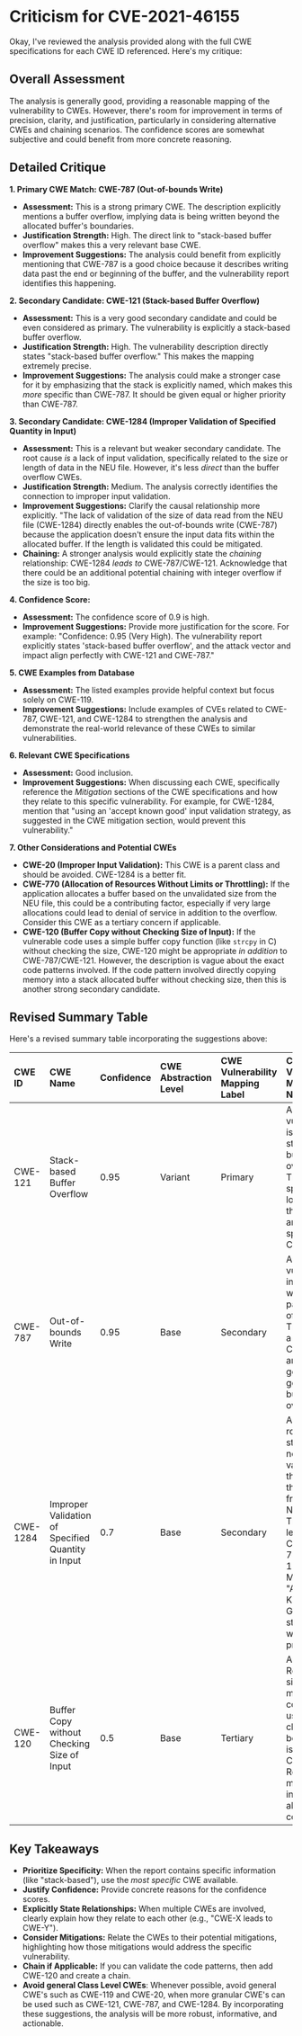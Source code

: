 # Criticism for CVE-2021-46155

Okay, I've reviewed the analysis provided along with the full CWE specifications for each CWE ID referenced. Here's my critique:

## Overall Assessment

The analysis is generally good, providing a reasonable mapping of the vulnerability to CWEs. However, there's room for improvement in terms of precision, clarity, and justification, particularly in considering alternative CWEs and chaining scenarios. The confidence scores are somewhat subjective and could benefit from more concrete reasoning.

## Detailed Critique

**1. Primary CWE Match: CWE-787 (Out-of-bounds Write)**

*   **Assessment:**  This is a strong primary CWE. The description explicitly mentions a buffer overflow, implying data is being written beyond the allocated buffer's boundaries.
*   **Justification Strength:** High. The direct link to "stack-based buffer overflow" makes this a very relevant base CWE.
*   **Improvement Suggestions:**  The analysis could benefit from explicitly mentioning that CWE-787 is a good choice because it describes writing data past the end or beginning of the buffer, and the vulnerability report identifies this happening.

**2. Secondary Candidate: CWE-121 (Stack-based Buffer Overflow)**

*   **Assessment:** This is a very good secondary candidate and could be even considered as primary. The vulnerability is explicitly a stack-based buffer overflow.
*   **Justification Strength:** High. The vulnerability description directly states "stack-based buffer overflow." This makes the mapping extremely precise.
*   **Improvement Suggestions:** The analysis could make a stronger case for it by emphasizing that the stack is explicitly named, which makes this *more* specific than CWE-787. It should be given equal or higher priority than CWE-787.

**3. Secondary Candidate: CWE-1284 (Improper Validation of Specified Quantity in Input)**

*   **Assessment:** This is a relevant but weaker secondary candidate. The root cause *is* a lack of input validation, specifically related to the size or length of data in the NEU file. However, it's less *direct* than the buffer overflow CWEs.
*   **Justification Strength:** Medium. The analysis correctly identifies the connection to improper input validation.
*   **Improvement Suggestions:**  Clarify the causal relationship more explicitly.  "The lack of validation of the size of data read from the NEU file (CWE-1284) directly enables the out-of-bounds write (CWE-787) because the application doesn't ensure the input data fits within the allocated buffer. If the length is validated this could be mitigated.
*   **Chaining:** A stronger analysis would explicitly state the *chaining* relationship: CWE-1284 *leads to* CWE-787/CWE-121. Acknowledge that there could be an additional potential chaining with integer overflow if the size is too big.

**4. Confidence Score:**

*   **Assessment:** The confidence score of 0.9 is high.
*   **Improvement Suggestions:** Provide more justification for the score. For example: "Confidence: 0.95 (Very High). The vulnerability report explicitly states 'stack-based buffer overflow', and the attack vector and impact align perfectly with CWE-121 and CWE-787."

**5. CWE Examples from Database**

*   **Assessment:** The listed examples provide helpful context but focus solely on CWE-119.
*   **Improvement Suggestions:** Include examples of CVEs related to CWE-787, CWE-121, and CWE-1284 to strengthen the analysis and demonstrate the real-world relevance of these CWEs to similar vulnerabilities.

**6. Relevant CWE Specifications**

*   **Assessment:** Good inclusion.
*   **Improvement Suggestions:** When discussing each CWE, specifically reference the *Mitigation* sections of the CWE specifications and how they relate to this specific vulnerability. For example, for CWE-1284, mention that "using an 'accept known good' input validation strategy, as suggested in the CWE mitigation section, would prevent this vulnerability."

**7. Other Considerations and Potential CWEs**

*   **CWE-20 (Improper Input Validation):** This CWE is a parent class and should be avoided. CWE-1284 is a better fit.
*   **CWE-770 (Allocation of Resources Without Limits or Throttling):** If the application allocates a buffer based on the unvalidated size from the NEU file, this could be a contributing factor, especially if very large allocations could lead to denial of service in addition to the overflow. Consider this CWE as a tertiary concern if applicable.
*   **CWE-120 (Buffer Copy without Checking Size of Input):** If the vulnerable code uses a simple buffer copy function (like `strcpy` in C) without checking the size, CWE-120 might be appropriate *in addition* to CWE-787/CWE-121. However, the description is vague about the exact code patterns involved. If the code pattern involved directly copying memory into a stack allocated buffer without checking size, then this is another strong secondary candidate.

## Revised Summary Table

Here's a revised summary table incorporating the suggestions above:

| CWE ID  | CWE Name                                            | Confidence | CWE Abstraction Level | CWE Vulnerability Mapping Label | CWE-Vulnerability Mapping Notes                                                                                                                                                                                        |
| :------ | :-------------------------------------------------- | :--------- | :---------------------- | :------------------------------ | :--------------------------------------------------------------------------------------------------------------------------------------------------------------------------------------------------------------------- |
| CWE-121 | Stack-based Buffer Overflow                         | 0.95       | Variant                 | Primary                         | Allowed. The vulnerability is explicitly a stack-based buffer overflow. This specifies the location of the buffer, and is more specific than CWE-787.                                                                      |
| CWE-787 | Out-of-bounds Write                                 | 0.95       | Base                    | Secondary                       | Allowed. The vulnerability involves writing data past the end of a buffer. This CWE is a parent of CWE-121 and is generally a good fit for buffer overflows.                                                                    |
| CWE-1284 | Improper Validation of Specified Quantity in Input | 0.7        | Base                    | Secondary                       | Allowed. The root cause stems from not validating the size of the input from the NEU file. This can lead to CWE-787/CWE-121. Mitigation: "Accept Known Good" strategy would prevent this.                                  |
| CWE-120 | Buffer Copy without Checking Size of Input | 0.5  | Base  |  Tertiary     |  Allowed with Review. If a simple memory copy was used without checking bounds, this is a better CWE for this.  Requires more information about the code.                   |

## Key Takeaways

*   **Prioritize Specificity:** When the report contains specific information (like "stack-based"), use the *most specific* CWE available.
*   **Justify Confidence:** Provide concrete reasons for the confidence scores.
*   **Explicitly State Relationships:** When multiple CWEs are involved, clearly explain how they relate to each other (e.g., "CWE-X leads to CWE-Y").
*   **Consider Mitigations:** Relate the CWEs to their potential mitigations, highlighting how those mitigations would address the specific vulnerability.
*   **Chain if Applicable:** If you can validate the code patterns, then add CWE-120 and create a chain.
*   **Avoid general Class Level CWEs**: Whenever possible, avoid general CWE's such as CWE-119 and CWE-20, when more granular CWE's can be used such as CWE-121, CWE-787, and CWE-1284.
By incorporating these suggestions, the analysis will be more robust, informative, and actionable.